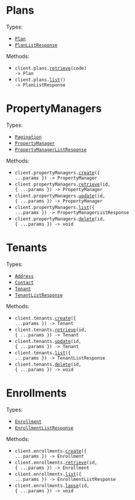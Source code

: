 # Plans

Types:

- <code><a href="./src/resources/plans.ts">Plan</a></code>
- <code><a href="./src/resources/plans.ts">PlanListResponse</a></code>

Methods:

- <code title="get /api/plans/{code}">client.plans.<a href="./src/resources/plans.ts">retrieve</a>(code) -> Plan</code>
- <code title="get /api/plans">client.plans.<a href="./src/resources/plans.ts">list</a>() -> PlanListResponse</code>

# PropertyManagers

Types:

- <code><a href="./src/resources/property-managers.ts">Pagination</a></code>
- <code><a href="./src/resources/property-managers.ts">PropertyManager</a></code>
- <code><a href="./src/resources/property-managers.ts">PropertyManagerListResponse</a></code>

Methods:

- <code title="post /api/property-managers">client.propertyManagers.<a href="./src/resources/property-managers.ts">create</a>({ ...params }) -> PropertyManager</code>
- <code title="get /api/property-managers/{id}">client.propertyManagers.<a href="./src/resources/property-managers.ts">retrieve</a>(id, { ...params }) -> PropertyManager</code>
- <code title="patch /api/property-managers/{id}">client.propertyManagers.<a href="./src/resources/property-managers.ts">update</a>(id, { ...params }) -> PropertyManager</code>
- <code title="get /api/property-managers">client.propertyManagers.<a href="./src/resources/property-managers.ts">list</a>({ ...params }) -> PropertyManagerListResponse</code>
- <code title="delete /api/property-managers/{id}">client.propertyManagers.<a href="./src/resources/property-managers.ts">delete</a>(id, { ...params }) -> void</code>

# Tenants

Types:

- <code><a href="./src/resources/tenants.ts">Address</a></code>
- <code><a href="./src/resources/tenants.ts">Contact</a></code>
- <code><a href="./src/resources/tenants.ts">Tenant</a></code>
- <code><a href="./src/resources/tenants.ts">TenantListResponse</a></code>

Methods:

- <code title="post /api/tenants">client.tenants.<a href="./src/resources/tenants.ts">create</a>({ ...params }) -> Tenant</code>
- <code title="get /api/tenants/{id}">client.tenants.<a href="./src/resources/tenants.ts">retrieve</a>(id, { ...params }) -> Tenant</code>
- <code title="patch /api/tenants/{id}">client.tenants.<a href="./src/resources/tenants.ts">update</a>(id, { ...params }) -> Tenant</code>
- <code title="get /api/tenants">client.tenants.<a href="./src/resources/tenants.ts">list</a>({ ...params }) -> TenantListResponse</code>
- <code title="delete /api/tenants/{id}">client.tenants.<a href="./src/resources/tenants.ts">delete</a>(id, { ...params }) -> void</code>

# Enrollments

Types:

- <code><a href="./src/resources/enrollments.ts">Enrollment</a></code>
- <code><a href="./src/resources/enrollments.ts">EnrollmentListResponse</a></code>

Methods:

- <code title="post /api/enrollments">client.enrollments.<a href="./src/resources/enrollments.ts">create</a>({ ...params }) -> Enrollment</code>
- <code title="get /api/enrollments/{id}">client.enrollments.<a href="./src/resources/enrollments.ts">retrieve</a>(id, { ...params }) -> Enrollment</code>
- <code title="get /api/enrollments">client.enrollments.<a href="./src/resources/enrollments.ts">list</a>({ ...params }) -> EnrollmentListResponse</code>
- <code title="delete /api/enrollments/{id}">client.enrollments.<a href="./src/resources/enrollments.ts">lapse</a>(id, { ...params }) -> void</code>
